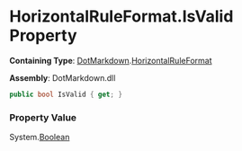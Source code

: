 # HorizontalRuleFormat\.IsValid Property

**Containing Type**: [DotMarkdown](../../README.md)\.[HorizontalRuleFormat](../README.md)

**Assembly**: DotMarkdown\.dll

```csharp
public bool IsValid { get; }
```

### Property Value

System\.[Boolean](https://docs.microsoft.com/en-us/dotnet/api/system.boolean)

